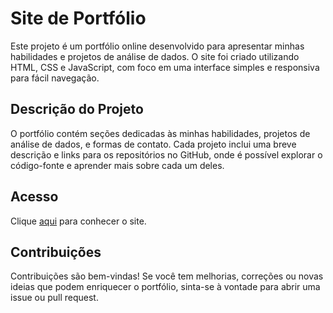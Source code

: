# Site de Portfólio
Este projeto é um portfólio online desenvolvido para apresentar minhas habilidades e projetos de análise de dados. O site foi criado utilizando HTML, CSS e JavaScript, com foco em uma interface simples e responsiva para fácil navegação.

## Descrição do Projeto
O portfólio contém seções dedicadas às minhas habilidades, projetos de análise de dados, e formas de contato. Cada projeto inclui uma breve descrição e links para os repositórios no GitHub, onde é possível explorar o código-fonte e aprender mais sobre cada um deles.

## Acesso
Clique [aqui](https://matheusmeneguelli.github.io) para conhecer o site.

## Contribuições
Contribuições são bem-vindas! Se você tem melhorias, correções ou novas ideias que podem enriquecer o portfólio, sinta-se à vontade para abrir uma issue ou pull request.
